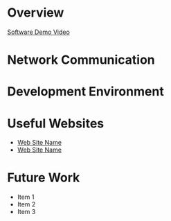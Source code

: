 # Overview

<!-- {Important!  Do not say in this section that this is college assignment.  Talk about what you are trying to accomplish as a software engineer to further your learning.} -->

<!-- {Provide a description the networking program that you wrote. Describe how to use your software.  If you did Client/Server, then you will need to describe how to start both.} -->

<!-- {Describe your purpose for writing this software.} -->

<!-- {Provide a link to your YouTube demonstration.  It should be a 4-5 minute demo of the software running (you will need to show two pieces of software running and communicating with each other) and a walkthrough of the code.} -->

[Software Demo Video](http://youtube.link.goes.here)

# Network Communication

<!-- {Describe the architecture that you used (client/server or peer-to-peer)} -->

<!-- {Identify if you are using TCP or UDP and what port numbers are used.} -->

<!-- {Identify the format of messages being sent between the client and server or the messages sent between two peers.} -->

# Development Environment

<!-- {Describe the tools that you used to develop the software} -->

<!-- {Describe the programming language that you used and any libraries.} -->

# Useful Websites

<!-- {Make a list of websites that you found helpful in this project} -->
* [Web Site Name](http://url.link.goes.here)
* [Web Site Name](http://url.link.goes.here)

# Future Work

<!-- {Make a list of things that you need to fix, improve, and add in the future.} -->
* Item 1
* Item 2
* Item 3